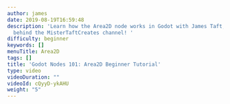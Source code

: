 ```yaml
---
author: james
date: 2019-08-19T16:59:48
description: 'Learn how the Area2D node works in Godot with James Taft, the creator
  behind the MisterTaftCreates channel! '
difficulty: beginner
keywords: []
menuTitle: Area2D
tags: []
title: 'Godot Nodes 101: Area2D Beginner Tutorial'
type: video
videoDuration: ""
videoId: cQyyD-ykAHU
weight: "5"
---
```

